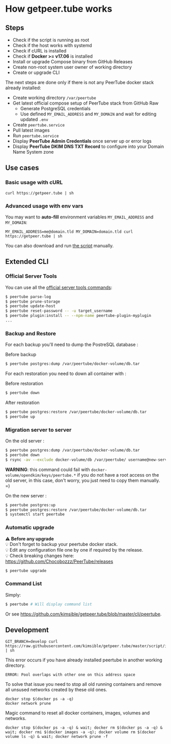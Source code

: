 # How getpeer.tube works

## Steps

- Check if the script is running as root
- Check if the host works with systemd
- Check if cURL is installed
- Check if **Docker >= v17.06** is installed
- Install or upgrade Compose binary from GitHub Releases
- Create non-root system user owner of working directory
- Create or upgrade CLI

The next steps are done only if there is not any PeerTube docker stack already installed:

- Create working directory `/var/peertube`
- Get latest official compose setup of PeerTube stack from GitHub Raw
  - Generate PostgreSQL credentials
  - Use defined `MY_EMAIL_ADDRESS` and `MY_DOMAIN` and wait for editing updated `.env`
- Create `peertube.service`
- Pull latest images
- Run `peertube.service`
- Display **PeerTube Admin Credentials** once server up or error logs
- Display **PeerTube DKIM DNS TXT Record** to configure into your Domain Name System zone

## Use cases

### Basic usage with cURL

```shell
curl https://getpeer.tube | sh
```

### Advanced usage with env vars

You may want to **auto-fill** environment variables `MY_EMAIL_ADDRESS` and `MY_DOMAIN`:

```shell
MY_EMAIL_ADDRESS=me@domain.tld MY_DOMAIN=domain.tld curl https://getpeer.tube | sh
```

You can also download and run [the script](https://raw.github.com/kimsible/getpeer.tube/master/script/index.sh) manually.


## Extended CLI

### Official Server Tools

You can use all the [official server tools commands](https://docs.joinpeertube.org/maintain-tools?id=server-tools):

```bash
$ peertube parse-log
$ peertube prune-storage
$ peertube update-host
$ peertube reset-password -- -u target_username
$ peertube plugin:install -- --npm-name peertube-plugin-myplugin
...
```

### Backup and Restore

For each backup you'll need to dump the PostreSQL database :

Before backup
```bash
$ peertube postgres:dump /var/peertube/docker-volume/db.tar
```

For each restoration you need to down all container with :

Before restoration
```bash
$ peertube down
```

After restoration
```bash
$ peertube postgres:restore /var/peertube/docker-volume/db.tar
$ peertube up
```

### Migration server to server

On the old server :

```bash
$ peertube postgres:dump /var/peertube/docker-volume/db.tar
$ peertube down
$ rsync -av --exclude docker-volume/db /var/peertube/ username@new-server:/var/peertube/
```

**WARNING**: this command could fail with `docker-volume/opendkim/keys/peertube.*` if you do not have a root access on the old server, in this case, don't worry, you just need to copy them manually. =)

On the new server :
```bash
$ peertube postgres:up
$ peertube postgres:restore /var/peertube/docker-volume/db.tar
$ systemctl start peertube
```

### Automatic upgrade

⚠️ **Before any upgrade**<br>
💡 Don't forget to backup your peertube docker stack.<br>
💡 Edit any configuration file one by one if required by the release.<br>
💡 Check breaking changes here: https://github.com/Chocobozzz/PeerTube/releases

```bash
$ peertube upgrade
```

### Command List

Simply:
```bash
$ peertube # Will display command list
```

Or see https://github.com/kimsible/getpeer.tube/blob/master/cli/peertube.

## Development

```shell
GIT_BRANCH=develop curl https://raw.githubusercontent.com/kimsible/getpeer.tube/master/script/index.sh | sh
```

This error occurs if you have already installed peertube in another working directory.

```
ERROR: Pool overlaps with other one on this address space
```

To solve that issue you need to stop all old running containers and remove all unsused networks created by these old ones.
```shell
docker stop $(docker ps -a -q)
docker network prune
```

Magic command to reset all docker containers, images, volumes and networks.

```shell
docker stop $(docker ps -a -q) & wait; docker rm $(docker ps -a -q) & wait; docker rmi $(docker images -a -q); docker volume rm $(docker volume ls -q) & wait; docker network prune -f
```

